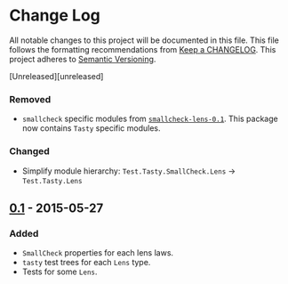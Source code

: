 # Change Log
All notable changes to this project will be documented in this file. This file
follows the formatting recommendations from [Keep a
CHANGELOG](http://keepachangelog.com/). This project adheres to [Semantic
Versioning](http://semver.org/).

[Unreleased][unreleased]
### Removed
- `smallcheck` specific modules from
  [`smallcheck-lens-0.1`](https://hackage.haskell.org/package/smallcheck-lens-0.1).
  This package now contains `Tasty` specific modules.

### Changed
- Simplify module hierarchy: `Test.Tasty.SmallCheck.Lens` -> `Test.Tasty.Lens`

## [0.1] - 2015-05-27
### Added
- `SmallCheck` properties for each lens laws.
- `tasty` test trees for each `Lens` type.
- Tests for some `Lens`.

[0.1]: https://github.com/jdnavarro/smallcheck-series/compare/1df060..v0.1
